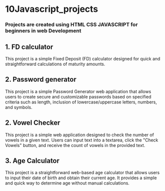 # 10Javascript_projects
### Projects are created using HTML CSS JAVASCRIPT for beginners in web Development
## 1. FD calculator
This project is a simple Fixed Deposit (FD) calculator designed for quick and straightforward calculations of maturity amounts.
## 2. Password generator
This project is a simple Password Generator web application that allows users to create secure and customizable passwords based on specified criteria such as length, inclusion of lowercase/uppercase letters, numbers, and symbols.
## 2. Vowel Checker
This project is a simple web application designed to check the number of vowels in a given text. Users can input text into a textarea, click the "Check Vowels" button, and receive the count of vowels in the provided text.
## 3. Age Calculator
This project is a straightforward web-based age calculator that allows users to input their date of birth and obtain their current age. It provides a simple and quick way to determine age without manual calculations.
